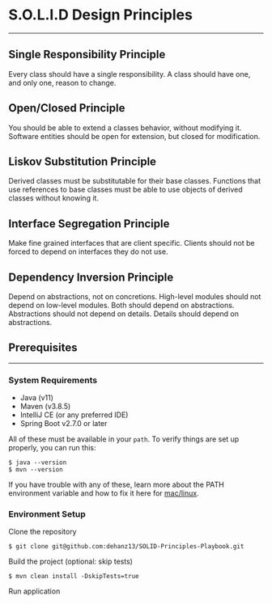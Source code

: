 # S.O.L.I.D Design Principles

---

## Single Responsibility Principle

Every class should have a single responsibility. A class should have one, and only one, reason to change.

## Open/Closed Principle

You should be able to extend a classes behavior, without modifying it. Software entities should be open for extension, but closed for modification.

## Liskov Substitution Principle

Derived classes must be substitutable for their base classes. Functions that use references to base classes must be able to use objects of derived classes without knowing it.

## Interface Segregation Principle

Make fine grained interfaces that are client specific. Clients should not be forced to depend on interfaces they do not use.

## Dependency Inversion Principle

Depend on abstractions, not on concretions. High-level modules should not depend on low-level modules. Both should depend on abstractions. Abstractions should not depend on details. Details should depend on abstractions.

## Prerequisites

---

### System Requirements

- Java (v11)
- Maven (v3.8.5)
- IntelliJ CE (or any preferred IDE)
- Spring Boot v2.7.0 or later

All of these must be available in your ```path```. To verify things are set up properly, you can run this:
```shell
$ java --version
$ mvn --version
```

If you have trouble with any of these, learn more about the PATH environment variable and how to fix it here for [mac/linux].

### Environment Setup

Clone the repository

```shell
$ git clone git@github.com:dehanz13/SOLID-Principles-Playbook.git
```

Build the project (optional: skip tests)

```shell
$ mvn clean install -DskipTests=true
```

Run application

[mac/linux]: <https://mkyong.com/java/how-to-set-java_home-environment-variable-on-mac-os-x/>